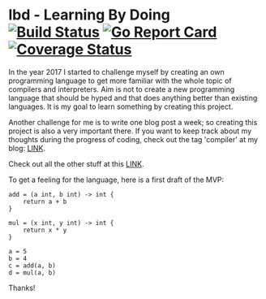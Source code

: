 # lbd - Learning By Doing [![Build Status](https://travis-ci.com/BenchR267/lbd.svg?token=WNxuwTZtUpQ6tQUcVhqK&branch=master)](https://travis-ci.com/BenchR267/lbd) [![Go Report Card](https://goreportcard.com/badge/github.com/BenchR267/lbd)](https://goreportcard.com/report/github.com/BenchR267/lbd) [![Coverage Status](https://coveralls.io/repos/github/BenchR267/lbd/badge.svg?branch=master)](https://coveralls.io/github/BenchR267/lbd?branch=master)

In the year 2017 I started to challenge myself by creating an own programming language to get more familiar with the whole topic of compilers and interpreters. Aim is not to create a new programming language that should be hyped and that does anything better than existing languages. It is my goal to learn something by creating this project.

Another challenge for me is to write one blog post a week; so creating this project is also a very important there. If you want to keep track about my thoughts during the progress of coding, check out the tag 'compiler' at my blog: [LINK](https://blog.benchr.me/tags/compiler/).

Check out all the other stuff at this [LINK](https://blog.benchr.me/).

To get a feeling for the language, here is a first draft of the MVP:
```
add = (a int, b int) -> int {
	return a + b
}

mul = (x int, y int) -> int {
	return x * y
}

a = 5
b = 4
c = add(a, b)
d = mul(a, b)
```

Thanks!
